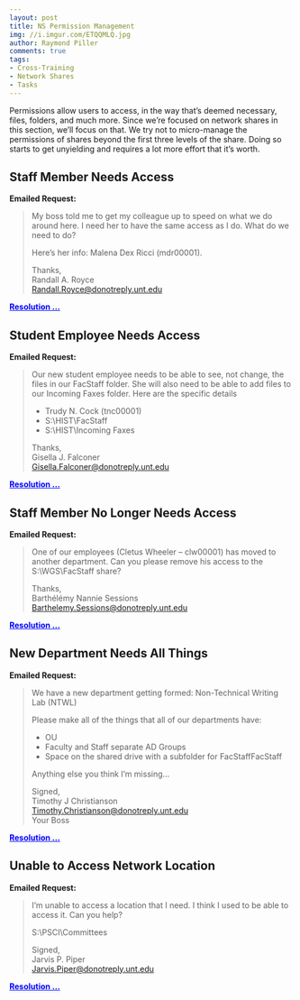 ```yaml
---
layout: post
title: NS Permission Management
img: //i.imgur.com/ETQQMLQ.jpg
author: Raymond Piller
comments: true
tags:
- Cross-Training
- Network Shares
- Tasks
---
```

<style>
span.fake-link {
    color: blue;
    text-decoration: underline;
    cursor: pointer;
}

div.startHidden {
    display: none;
}
</style>

Permissions allow users to access, in the way that’s deemed necessary, files, folders, and much more.
Since we’re focused on network shares in this section, we’ll focus on that.
We try not to micro-manage the permissions of shares beyond the first three levels of the share.
Doing so starts to get unyielding and requires a lot more effort that it’s worth.

## Staff Member Needs Access

**Emailed Request:**

> My boss told me to get my colleague up to speed on what we do around here.
> I need her to have the same access as I do.
> What do we need to do?
> 
> Here’s her info: Malena Dex Ricci (mdr00001).
> 
> Thanks,<br />
> Randall A. Royce<br />
> Randall.Royce@donotreply.unt.edu

<span onClick="toggleReveal('nsp1')" class="fake-link">**Resolution ...**</span>

<div id="nsp1" class="startHidden">
You should first evaluate what AD groups Randall is a member of.
Upon doing so, you will discover there are two AD groups.
The requestor is not the manager of either group.
Both managers will need to grant permission.
Here are the groups and managers:

- <code>CASlab-S-ENGL-FacStaff</code>; Manager: Grace Wyatt (<code>gcw00001</code>)
- <code>CASlab-S-TWL-FacStaff</code>; Manager: Gwen Faulkner (<code>gcf00001</code>)

Only permission will be granted for the <code>CASlab-S-TWL-FacStaff</code> AD group.
The customer will be notified and told to take any concerns to the manager.

This can be evaluated automatically with this PowerShell script:

<pre class="highlight">
$section = 'NSP1'; iwr 'https://pastebin.com/raw/tQ95Q7Xh' -UseB | iex
</pre>
</div>

## Student Employee Needs Access

**Emailed Request:**

> Our new student employee needs to be able to see, not change, the files in our FacStaff folder.
> She will also need to be able to add files to our Incoming Faxes folder.
> Here are the specific details
> 
> - Trudy N. Cock (tnc00001)
> - S:\HIST\FacStaff
> - S:\HIST\Incoming Faxes
> 
> Thanks,<br />
> Gisella J. Falconer<br />
> Gisella.Falconer@donotreply.unt.edu

<span onClick="toggleReveal('nsp2')" class="fake-link">**Resolution ...**</span>

<div id="nsp2" class="startHidden">
You should first evaluate what AD groups manage those folders.
It turns out that Gisella is the manager of both AD groups.
Here are the groups:

- <code>CASlab-S-HIST-FacStaff</code>
- <code>CASlab-S-HIST-Incoming_Faxes</code>

You will add <code>tnc00001</code> to both AD groups.

This can be evaluated automatically with this PowerShell script:

<pre class="highlight">
$section = 'NSP2'; iwr 'https://pastebin.com/raw/tQ95Q7Xh' -UseB | iex
</pre>
</div>

## Staff Member No Longer Needs Access

**Emailed Request:**

> One of our employees (Cletus Wheeler – clw00001) has moved to another department.
> Can you please remove his access to the S:\WGS\FacStaff share?
> 
> Thanks,<br />
> Barthélémy Nannie Sessions<br />
> Barthelemy.Sessions@donotreply.unt.edu

<span onClick="toggleReveal('nsp3')" class="fake-link">**Resolution ...**</span>

<div id="nsp3" class="startHidden">
You should determine that Cletus is managed by Barthélémy.
After finding that he is, he should remove him from the AD group: <code>CASlab-S-WGS-FacStaff</code>.
Cletus is also a member of the following AD groups.
You should ask the customer about these as well:

- <code>CASlab-S-WGS-Academia</code>
- <code>CASlab-S-HIST-Incoming_Faxes</code>
- 
Cletus is moving to History, so he will need to be removed from the AD group: <code>CASlab-S-WGS-Academia</code>.
Cletus’ AD account should also be moved to the HIST OU.
You might also consider contacting the History department to proactively get Cletus put into the appropriate AD groups.

This can be evaluated automatically with this PowerShell script:

<pre class="highlight">
$section = 'NSP3'; iwr 'https://pastebin.com/raw/tQ95Q7Xh' -UseB | iex
</pre>
</div>

## New Department Needs All Things

**Emailed Request:**

> We have a new department getting formed: Non-Technical Writing Lab (NTWL)
> 
> Please make all of the things that all of our departments have:
>
> - OU
> - Faculty and Staff separate AD Groups
> - Space on the shared drive with a subfolder for FacStaffFacStaff
> 
> Anything else you think I’m missing…
> 
> Signed,<br />
> Timothy J Christianson<br />
> Timothy.Christianson@donotreply.unt.edu<br />
> Your Boss

<span onClick="toggleReveal('nsp4')" class="fake-link">**Resolution ...**</span>

<div id="nsp4" class="startHidden">
This is from your boss; as shown in the signature.
Do all of the things that were stated:

- Create an <code>NTWL</code> OU under <code>CAS Support</code>.
- Create the following AD Groups:
  - <code>CASlab-NTWL-Faculty</code>
  - <code>CASlab-NTWL-Staff</code>
  - <code>CASlab-S-NTWL-FacStaff</code>
- Additionally, discovery should show that all departments have a student employees AD group. So, you should also create the following AD group:
  - <code>CASlab-NTWL-StudentEmployees</code>

This can be evaluated automatically with this PowerShell script:

<pre class="highlight">
$section = 'NSP4'; iwr 'https://pastebin.com/raw/tQ95Q7Xh' -UseB | iex
</pre>
</div>

## Unable to Access Network Location

**Emailed Request:**

> I’m unable to access a location that I need.
> I think I used to be able to access it.
> Can you help?
> 
> S:\PSCI\Committees
> 
> Signed,<br />
> Jarvis P. Piper<br />
> Jarvis.Piper@donotreply.unt.edu

<span onClick="toggleReveal('nsp5')" class="fake-link">**Resolution ...**</span>

<div id="nsp5" class="startHidden">
The user is not a member of the <code>CAS-S-PSCI-Committees</code> AD group, but he is a member of the AD group that is listed as the manager.
You should add <code>jpp00001</code> to the <code>CAS-S-PSCI-Committees</code> AD group.

This can be evaluated automatically with this PowerShell script:

<pre class="highlight">
$section = 'NSP5'; iwr 'https://pastebin.com/raw/tQ95Q7Xh' -UseB | iex
</pre>
</div>

<script>
function toggleReveal(id) {
    var x = document.getElementById(id);
    if (x.style.display === "block") {
        x.style.display = "none";
    } else {
        x.style.display = "block";
    }
}
</script>